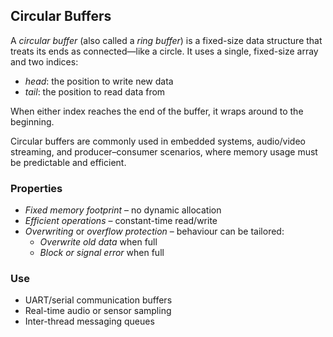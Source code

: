
## Circular Buffers

A *circular buffer* (also called a *ring buffer*) is a fixed-size data structure
that treats its ends as connected—like a circle. It uses a single, fixed-size array
and two indices:

- *head*: the position to write new data
- *tail*: the position to read data from

When either index reaches the end of the buffer, it wraps around to the beginning.

Circular buffers are commonly used in embedded systems, audio/video streaming, and
producer–consumer scenarios, where memory usage must be predictable and efficient.

### Properties

- *Fixed memory footprint* – no dynamic allocation
- *Efficient operations* – constant-time read/write
- *Overwriting* or *overflow protection* – behaviour can be tailored:
  - *Overwrite old data* when full
  - *Block or signal error* when full

### Use

- UART/serial communication buffers
- Real-time audio or sensor sampling
- Inter-thread messaging queues

